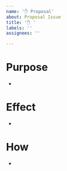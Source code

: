 ```yaml
---
name: '✋ Proposal'
about: Proposal Issue
title: '✋ '
labels: ''
assignees: ''

---
```


# Purpose

* 

# Effect

* 

# How

* 
